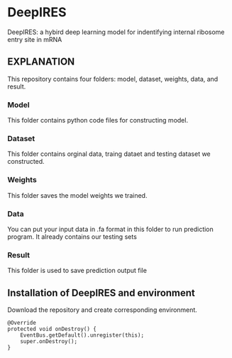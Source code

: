 # DeepIRES
DeepIRES: a hybird deep learning model for indentifying internal ribosome entry site in mRNA
## EXPLANATION
This repository contains four folders: model, dataset, weights, data, and result.
### Model
This folder contains python code files for constructing model.
### Dataset
This folder contains orginal data, traing dataet and testing dataset we constructed.
### Weights
This folder saves the model weights we trained.
### Data
You can put your input data in .fa format  in this folder to run prediction program. It already contains our testing sets
### Result
This folder is used to save prediction output file
## Installation of DeepIRES and environment
Download the repository and create corresponding environment.

```
@Override
protected void onDestroy() {
    EventBus.getDefault().unregister(this);
    super.onDestroy();
}
``` 
